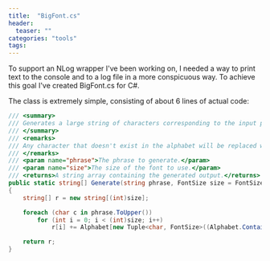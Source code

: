 ```yaml
---
title:  "BigFont.cs"
header:
  teaser: ""
categories: "tools"
tags:
---
```


To support an NLog wrapper I've been working on, I needed a way to print text to the console and to a log file in a more conspicuous way.  To achieve this goal I've created BigFont.cs for C#.

The class is extremely simple, consisting of about 6 lines of actual code:

```c#
/// <summary>
/// Generates a large string of characters corresponding to the input phrase.
/// </summary>
/// <remarks>
/// Any character that doesn't exist in the alphabet will be replaced with a question mark.
/// </remarks>
/// <param name="phrase">The phrase to generate.</param>
/// <param name="size">The size of the font to use.</param>
/// <returns>A string array containing the generated output.</returns>
public static string[] Generate(string phrase, FontSize size = FontSize.Large)
{
    string[] r = new string[(int)size];

    foreach (char c in phrase.ToUpper())
        for (int i = 0; i < (int)size; i++)
            r[i] += Alphabet[new Tuple<char, FontSize>((Alphabet.ContainsKey(new Tuple<char, FontSize>(c, size)) ? c : '?'), size)][i];

    return r;
}
```

